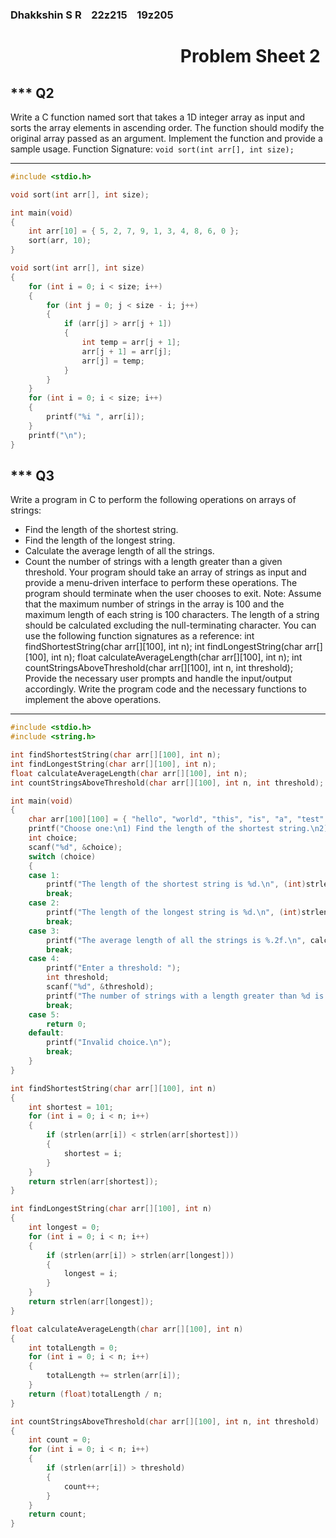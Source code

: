 ### Dhakkshin S R &nbsp;&nbsp; 22z215 &nbsp;&nbsp; 19z205

# &nbsp;&nbsp;&nbsp;&nbsp;&nbsp;&nbsp;&nbsp;&nbsp;&nbsp;&nbsp;&nbsp;&nbsp;&nbsp;&nbsp;&nbsp;&nbsp;&nbsp;&nbsp;&nbsp;&nbsp;&nbsp;&nbsp;&nbsp;&nbsp;&nbsp;&nbsp;&nbsp;&nbsp;&nbsp;&nbsp;&nbsp;&nbsp;&nbsp;&nbsp;&nbsp;&nbsp;&nbsp;&nbsp;&nbsp;&nbsp; Problem Sheet 2

## *** Q2
Write a C function named sort that takes a 1D integer array as input and sorts the array elements in
ascending order. The function should modify the original array passed as an argument. Implement the
function and provide a sample usage.
Function Signature:
`void sort(int arr[], int size);`
***

```c
#include <stdio.h>

void sort(int arr[], int size);

int main(void)
{
    int arr[10] = { 5, 2, 7, 9, 1, 3, 4, 8, 6, 0 };
    sort(arr, 10);
}

void sort(int arr[], int size)
{
    for (int i = 0; i < size; i++)
    {
        for (int j = 0; j < size - i; j++)
        {
            if (arr[j] > arr[j + 1]) 
            {
                int temp = arr[j + 1];
                arr[j + 1] = arr[j];
                arr[j] = temp;
            }
        }
    }
    for (int i = 0; i < size; i++) 
    {
        printf("%i ", arr[i]);
    }
    printf("\n");
}
```

## *** Q3
Write a program in C to perform the following operations on arrays of strings:

- Find the length of the shortest string.
- Find the length of the longest string.
- Calculate the average length of all the strings.
- Count the number of strings with a length greater than a given threshold.
Your program should take an array of strings as input and provide a menu-driven interface to perform
these operations. The program should terminate when the user chooses to exit.
Note:
Assume that the maximum number of strings in the array is 100 and the maximum length of each string
is 100 characters. The length of a string should be calculated excluding the null-terminating character.
You can use the following function signatures as a reference:
int findShortestString(char arr[][100], int n);
int findLongestString(char arr[][100], int n);
float calculateAverageLength(char arr[][100], int n);
int countStringsAboveThreshold(char arr[][100], int n, int threshold);
Provide the necessary user prompts and handle the input/output accordingly. Write the program code
and the necessary functions to implement the above operations.
***

```c
#include <stdio.h>
#include <string.h>

int findShortestString(char arr[][100], int n);
int findLongestString(char arr[][100], int n);
float calculateAverageLength(char arr[][100], int n);
int countStringsAboveThreshold(char arr[][100], int n, int threshold);

int main(void)
{
    char arr[100][100] = { "hello", "world", "this", "is", "a", "test", "string", "array" };
    printf("Choose one:\n1) Find the length of the shortest string.\n2) Find the length of the longest string.3) Calculate the average length of all the strings.\n4) Count the number of strings with a length greater than a given threshold.\n5) Exit\n");
    int choice;
    scanf("%d", &choice);
    switch (choice)
    {
    case 1:
        printf("The length of the shortest string is %d.\n", (int)strlen(arr[findShortestString(arr, 100)]));
        break;
    case 2:
        printf("The length of the longest string is %d.\n", (int)strlen(arr[findLongestString(arr, 100)]));
        break;
    case 3:
        printf("The average length of all the strings is %.2f.\n", calculateAverageLength(arr, 100));
        break;
    case 4:
        printf("Enter a threshold: ");
        int threshold;
        scanf("%d", &threshold);
        printf("The number of strings with a length greater than %d is %d.\n", threshold, countStringsAboveThreshold(arr, 100, threshold));
        break;
    case 5:
        return 0;
    default:
        printf("Invalid choice.\n");
        break;
    }
}

int findShortestString(char arr[][100], int n)
{
    int shortest = 101;
    for (int i = 0; i < n; i++)
    {
        if (strlen(arr[i]) < strlen(arr[shortest]))
        {
            shortest = i;
        }
    }
    return strlen(arr[shortest]);
}

int findLongestString(char arr[][100], int n)
{
    int longest = 0;
    for (int i = 0; i < n; i++)
    {
        if (strlen(arr[i]) > strlen(arr[longest]))
        {
            longest = i;
        }
    }
    return strlen(arr[longest]);
}

float calculateAverageLength(char arr[][100], int n)
{
    int totalLength = 0;
    for (int i = 0; i < n; i++)
    {
        totalLength += strlen(arr[i]);
    }
    return (float)totalLength / n;
}

int countStringsAboveThreshold(char arr[][100], int n, int threshold)
{
    int count = 0;
    for (int i = 0; i < n; i++)
    {
        if (strlen(arr[i]) > threshold)
        {
            count++;
        }
    }
    return count;
}
```